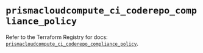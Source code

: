 # `prismacloudcompute_ci_coderepo_compliance_policy`

Refer to the Terraform Registry for docs: [`prismacloudcompute_ci_coderepo_compliance_policy`](https://registry.terraform.io/providers/paloaltonetworks/prismacloudcompute/0.8.0/docs/resources/ci_coderepo_compliance_policy).
